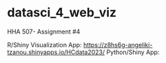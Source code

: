 # datasci_4_web_viz
HHA 507- Assignment #4


R/Shiny Visualization App: https://z8hs6g-angeliki-tzanou.shinyapps.io/HCdata2023/
Python/Shiny App: 
